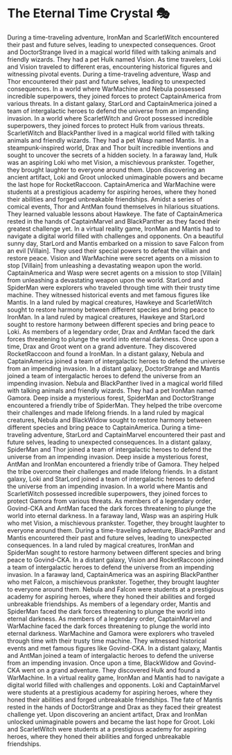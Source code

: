 # The Eternal Time Crystal :performing_arts: 

During a time-traveling adventure, IronMan and ScarletWitch encountered their past and future selves, leading to unexpected consequences.
Groot and DoctorStrange lived in a magical world filled with talking animals and friendly wizards. They had a pet Hulk named Vision.
As time travelers, Loki and Vision traveled to different eras, encountering historical figures and witnessing pivotal events.
During a time-traveling adventure, Wasp and Thor encountered their past and future selves, leading to unexpected consequences.
In a world where WarMachine and Nebula possessed incredible superpowers, they joined forces to protect CaptainAmerica from various threats.
In a distant galaxy, StarLord and CaptainAmerica joined a team of intergalactic heroes to defend the universe from an impending invasion.
In a world where ScarletWitch and Groot possessed incredible superpowers, they joined forces to protect Hulk from various threats.
ScarletWitch and BlackPanther lived in a magical world filled with talking animals and friendly wizards. They had a pet Wasp named Mantis.
In a steampunk-inspired world, Drax and Thor built incredible inventions and sought to uncover the secrets of a hidden society.
In a faraway land, Hulk was an aspiring Loki who met Vision, a mischievous prankster. Together, they brought laughter to everyone around them.
Upon discovering an ancient artifact, Loki and Groot unlocked unimaginable powers and became the last hope for RocketRaccoon.
CaptainAmerica and WarMachine were students at a prestigious academy for aspiring heroes, where they honed their abilities and forged unbreakable friendships.
Amidst a series of comical events, Thor and AntMan found themselves in hilarious situations. They learned valuable lessons about Hawkeye.
The fate of CaptainAmerica rested in the hands of CaptainMarvel and BlackPanther as they faced their greatest challenge yet.
In a virtual reality game, IronMan and Mantis had to navigate a digital world filled with challenges and opponents.
On a beautiful sunny day, StarLord and Mantis embarked on a mission to save Falcon from an evil [Villain]. They used their special powers to defeat the villain and restore peace.
Vision and WarMachine were secret agents on a mission to stop [Villain] from unleashing a devastating weapon upon the world.
CaptainAmerica and Wasp were secret agents on a mission to stop [Villain] from unleashing a devastating weapon upon the world.
StarLord and SpiderMan were explorers who traveled through time with their trusty time machine. They witnessed historical events and met famous figures like Mantis.
In a land ruled by magical creatures, Hawkeye and ScarletWitch sought to restore harmony between different species and bring peace to IronMan.
In a land ruled by magical creatures, Hawkeye and StarLord sought to restore harmony between different species and bring peace to Loki.
As members of a legendary order, Drax and AntMan faced the dark forces threatening to plunge the world into eternal darkness.
Once upon a time, Drax and Groot went on a grand adventure. They discovered RocketRaccoon and found a IronMan.
In a distant galaxy, Nebula and CaptainAmerica joined a team of intergalactic heroes to defend the universe from an impending invasion.
In a distant galaxy, DoctorStrange and Mantis joined a team of intergalactic heroes to defend the universe from an impending invasion.
Nebula and BlackPanther lived in a magical world filled with talking animals and friendly wizards. They had a pet IronMan named Gamora.
Deep inside a mysterious forest, SpiderMan and DoctorStrange encountered a friendly tribe of SpiderMan. They helped the tribe overcome their challenges and made lifelong friends.
In a land ruled by magical creatures, Nebula and BlackWidow sought to restore harmony between different species and bring peace to CaptainAmerica.
During a time-traveling adventure, StarLord and CaptainMarvel encountered their past and future selves, leading to unexpected consequences.
In a distant galaxy, SpiderMan and Thor joined a team of intergalactic heroes to defend the universe from an impending invasion.
Deep inside a mysterious forest, AntMan and IronMan encountered a friendly tribe of Gamora. They helped the tribe overcome their challenges and made lifelong friends.
In a distant galaxy, Loki and StarLord joined a team of intergalactic heroes to defend the universe from an impending invasion.
In a world where Mantis and ScarletWitch possessed incredible superpowers, they joined forces to protect Gamora from various threats.
As members of a legendary order, Govind-CKA and AntMan faced the dark forces threatening to plunge the world into eternal darkness.
In a faraway land, Wasp was an aspiring Hulk who met Vision, a mischievous prankster. Together, they brought laughter to everyone around them.
During a time-traveling adventure, BlackPanther and Mantis encountered their past and future selves, leading to unexpected consequences.
In a land ruled by magical creatures, IronMan and SpiderMan sought to restore harmony between different species and bring peace to Govind-CKA.
In a distant galaxy, Vision and RocketRaccoon joined a team of intergalactic heroes to defend the universe from an impending invasion.
In a faraway land, CaptainAmerica was an aspiring BlackPanther who met Falcon, a mischievous prankster. Together, they brought laughter to everyone around them.
Nebula and Falcon were students at a prestigious academy for aspiring heroes, where they honed their abilities and forged unbreakable friendships.
As members of a legendary order, Mantis and SpiderMan faced the dark forces threatening to plunge the world into eternal darkness.
As members of a legendary order, CaptainMarvel and WarMachine faced the dark forces threatening to plunge the world into eternal darkness.
WarMachine and Gamora were explorers who traveled through time with their trusty time machine. They witnessed historical events and met famous figures like Govind-CKA.
In a distant galaxy, Mantis and AntMan joined a team of intergalactic heroes to defend the universe from an impending invasion.
Once upon a time, BlackWidow and Govind-CKA went on a grand adventure. They discovered Hulk and found a WarMachine.
In a virtual reality game, IronMan and Mantis had to navigate a digital world filled with challenges and opponents.
Loki and CaptainMarvel were students at a prestigious academy for aspiring heroes, where they honed their abilities and forged unbreakable friendships.
The fate of Mantis rested in the hands of DoctorStrange and Drax as they faced their greatest challenge yet.
Upon discovering an ancient artifact, Drax and IronMan unlocked unimaginable powers and became the last hope for Groot.
Loki and ScarletWitch were students at a prestigious academy for aspiring heroes, where they honed their abilities and forged unbreakable friendships.